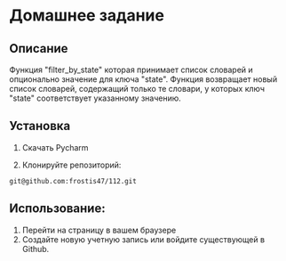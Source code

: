 # Домашнее задание
## Описание 

Функция "filter_by_state" которая принимает список словарей и опционально значение для ключа "state".
Функция возвращает новый список словарей, содержащий только те словари, у которых ключ 
"state" соответствует указанному значению.


## Установка 


1. Скачать Pycharm

2. Клонируйте репозиторий:

``git@github.com:frostis47/112.git``


## Использование:

1. Перейти на страницу в вашем браузере
2. Создайте новую учетную запись или войдите существующей в Github.